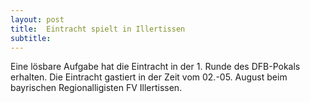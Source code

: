 ```yaml
---
layout: post
title:  Eintracht spielt in Illertissen
subtitle:  
---
```


Eine lösbare Aufgabe hat die Eintracht in der 1. Runde des DFB-Pokals erhalten. Die Eintracht gastiert in der Zeit vom 02.-05. August beim bayrischen Regionalligisten FV Illertissen.


